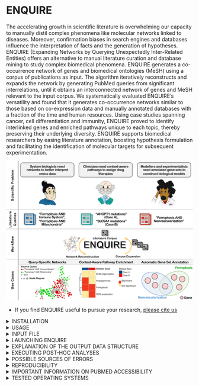 # ENQUIRE

The accelerating growth in scientific literature is overwhelming our capacity to manually distil complex phenomena like molecular networks linked to diseases. Moreover, confirmation biases in search engines and databases influence the interpretation of facts and the generation of hypotheses. ENQUIRE (Expanding Networks by Querying Unexpectedly Inter-Related Entities) offers an alternative to manual literature curation and database mining to study complex biomedical phenomena. ENQUIRE generates a co-occurrence network of genes and biomedical ontologies (MeSH) using a corpus of publications as input. The algorithm iteratively reconstructs and expands the network by generating PubMed queries from significant interrelations, until it obtains an interconnected network of genes and MeSH relevant to the input corpus. We systematically evaluated ENQUIRE’s versatility and found that it generates co-occurrence networks similar to those based on co-expression data and manually annotated databases with a fraction of the time and human resources. Using case studies spanning cancer, cell differentiation and immunity, ENQUIRE proved to identify interlinked genes and enriched pathways unique to each topic, thereby preserving their underlying diversity. ENQUIRE supports biomedical researchers by easing literature annotation, boosting hypothesis formulation and facilitating the identification of molecular targets for subsequent experimentation.

![](https://github.com/Muszeb/ENQUIRE/blob/main/ENQUIRE_graphical_abstract.png)

- If you find ENQUIRE useful to pursue your research, [please cite us](https://www.biorxiv.org/content/10.1101/2023.09.10.556351v1)

<details><summary>INSTALLATION</summary> 

ENQUIRE can currently be run on LINUX systems and LINUX virtual machines using [Apptainer/Singularity](https://apptainer.org/docs/user/latest/introduction.html). Please follow the [installation steps](https://github.com/apptainer/apptainer/blob/main/INSTALL.md) specific to your setup and install Apptainer/Singularity in order to use ENQUIRE. The file called `ENQUIRE.sif` (1.3 GB in size) is a compressed Singularity Image File (SIF) that already contains all the code, dependendencies and stable metadata needed to run ENQUIRE, so no extra installation steps are needed.

Next, clone the repository, download the SIF image file `ENQUIRE.sif` from [our lab's website](http://sysbiomed-erlangen.weebly.com/) within the repository main folder, and make it executable:

```bash
git clone https://github.com/Muszeb/ENQUIRE.git
cd ENQUIRE 
curl https://jveralab.net/ENQUIRE.sif -o ENQUIRE.sif
chmod +x ENQUIRE.sif
```

You can then place the `ENQUIRE` directory of `ENQUIRE.sif` wherever you wish to, and possibly add its location to your `PATH` variable for an easier calling.

</details>

<details><summary>USAGE</summary> 

**The examplary code snippets assume that you're running the commands from the `ENQUIRE` main directory (do `cd /path/to/ENQUIRE` to test them).**
Here is how you call ENQUIRE scripts using `ENQUIRE.sif`:

```bash
Usage: ./ENQUIRE.sif <script_name> [script_argument]
```

Where `<script_name>` is one of:

- `efetch_references.py`
- `ENQUIRE.sh`
- `context_aware_gene_sets.R`
- `context_aware_pathway_enrichment.R`

</details>

<details><summary>INPUT FILE</summary>

A valid input file should consist of a list of PubMed Identifiers (PMIDs) stored in plain text files, one PMID per lines, such as:

 
    26250731
    22835603   
    31254155
    32658557
    30729513
    31620854
    30338457
    33711241
    28640701
    24725689

- The easiest way to generate a valid ENQUIRE input file is to generate a [PubMed query on the NCBI's website](https://pubmed.ncbi.nlm.nih.gov/). Use of MeSH terms and exclusion of review articles is recommended but not mandatory. Then, click on **Save**, choose **Selection: All results** and **Format: PMID**, and **Create file**: 
![Exemplary PubMed Query with ENQUIRE-compliant Save options](https://github.com/Muszeb/ENQUIRE/blob/main/Example_Input_PubMed_Query.png)
    
- Alternatively, we also offer a Python script to extract the PubMed identifiers of all papers cited in a reading of interest (e.g. a review paper of a particular topic). From the `ENQUIRE` folder and virtual environment, type on the command line:

```bash
./ENQUIRE.sif efetch_references.py tag ref1 ref2 ref3 ...
```
where `tag` is the name of the plain text output file, while `ref1 ref2 ref3 ...` are the PMIDs of the papers you want to extract the references from. The output will look like the example from the previous section and is therefore ready to be used as ENQUIRE input. 
DISCLAIMER: if the references are not annotated into the Pubmed's API, an error such as 

```python
File "code/efetch_references.py", line 28, in <module>
    refs+=refparse(p)
  File "code/efetch_references.py", line 20, in refparse
    refs=dpath.get(data,"**/Link") # list of {Id:value} dicts
  File "/home/musellla/miniconda3/envs/wokenv/lib/python3.8/site-packages/dpath/util.py", line 178, in get
    raise KeyError(glob)
KeyError: '**/Link'`
```
might occur. As a rule of thumb, look for "MeSH terms" in the "page navigation" menu on the Pubmed page of the article of interest.

</details>

<details><summary>LAUNCHING ENQUIRE</summary> 

- Before running an actual task, take a look at `ENQUIRE_methods_overview.png`: the figure briefly illustrates the main steps of the algorithm.

- After the download, you should see a folder called `ENQUIRE`: this is the main directory from which the program is supposed to be run.
   
- you can inspect the code Help section by running (from the `ENQUIRE` directory) `./ENQUIRE.sif ENQUIRE.sh -h`:
 
    ```
	####################################################################################

	Expanding Networks by Querying Unexpectedly Inter-Related Entities

	####################################################################################

	####################################################################################

	Usage: ./ENQUIRE.sif ENQUIRE.sh [script_arguments]

	Legend:	[-flag_short|--flag_long|config file variable, if available]:

	[-p|--path|wd] = the path to the working directory (wd), where the output directory will be written in.
		It must be the ENQUIRE main folder, with ./code and ./input as subfolders.
		The default is the current working directory.

	[-i|--input|to_py] = input.txt: a 'seed' input text file containing one PMID per line.
		It can be obtained from a PubMed querying specifying 'PMID' as the download format option.
		A minimun of 3 entries is required, but a list at least a few dozens articles is highly recommended.

	[-t|--tag|tag] = A characteristic tag definining the task.
		It must be an alphanumeric string.

	[-j|--ncores|ncores] = The max number of CPU cores to be used.
		Default is 6.

	[-c|--combine-set|comb] = how many N entities to intersect to construct a query?
		3: loose searches, 4: moderate (default), 5: very strict queries.

	[-r|--representativeness|thr] = representativeness threshold (%) for a subgraph to be included in the network expansion steps? (default: 0 %).
		Example: if a subgraph contains nodes exclusively mentioned in 10 papers out of a total of 100, that subgraph has a 10% representativeness.

	[-a|--attempts|A] = how many query attempts (i.e. pairs of motifs or genes) should be run in order to connect any two subgraphs?
		1: conservative, 2: moderate (default), 3: greedy.

	[-k|--connectivity|K] = minimal community connectivity (K), which applies to any expansion-derived entities:
		each gene/MeSH term must be connected to at least K original communities to be incorporated in the expanded network - default: 2.

	[-e|--entity|etype] = which entity type (gene/MeSH) are you interested into? Omit or 'all' to textmine both entities.

	[-f|--config] = if a config file is being used, specify its full path (e.g. input/textmining_config.txt).
		This option overwrites any parameter set by a different option.

	[-w|--rscript|rscript] = path to the Rscript compiler. If using 'ENQUIRE.sif', it defaults to the containerized version of R.

	[-d|--inputdata|sd] = path to the input data folder compiler. If using 'ENQUIRE.sif', it defaults to the containerized input folder.
		WARNING: this option is still under development, to allow users to set different species targets
		and subsequently change the H.s. specific metadata.

	[-h|--help] = print this help message.

	You might be seeing this Help because of an input error.

	####################################################################################
    ``` 

    Let's set up an example: we want to know the current state-of-the-art regarding chemically-induced colitis in melanoma patients undergoing checkpoint-inhibitors therapy. Our ENQUIRE job might then look something like

    ```bash
		# assuming you did `cd ENQUIRE` and `ENQUIRE.sif` resides there
    	./ENQUIRE.sif ENQUIRE.sh -t ICI_and_Colitis -i test_input/pmid-ICI_and_Colitis.txt
    ```

    Where all the other parameters described in the `Help` message of `ENQUIRE.sh` are set to default values. The passing of the parameters could be easen by using the `ENQUIRE_config.txt` file that resides in the main `ENQUIRE` directory: the left hand side of each variable assignment must be kept unchanged, while the right hand side can be tweaked according to one's needs. Additional information on the parameters are given in `ENQUIRE_flowchart.png`. Then, the program can be launched by running:

    ```bash
		# assuming you did `cd ENQUIRE` and `ENQUIRE.sif` resides there
    	./ENQUIRE.sif ENQUIRE.sh -f ENQUIRE_config.txt
    ```
</details>

<details><summary>EXPLANATION OF THE OUTPUT DATA STRUCTURE</summary>

- Provided a recognisable `tag` has been passed to textmining algorithm, a typical output would produce a folder named `tmp-tag`, which in turn contains as many subdirectories as the number of steps/iterations performed. For example, if the algorithm performed 
    
    1. Reconstruction of a Gene/Mesh network from the original set of papers;
    2. One query expansion and network reconstruction as the Gene/Mesh network was not fully connected yet;
    3. One query expansion and network reconstruction as the gene-gene network was not fully connected yet, then stopped;

    Then there will be three subfolders, namely `tag`, `tag_subgraph_expansion1`, `tag_subgraph_expansion2`. The counter attached to folders and file names records the subsequent attempts to the expansion and reconstruction of co-occurence networks.

	![](https://github.com/Muszeb/ENQUIRE/blob/ENQUIRE-MACOS/output_overview/main_structure.png)

   Typically, within each of these sub-folders/iterations, three pairs of edge and node tables can be found, respectively corresponding to "Complete" (Gene/Mesh), "Gene"- and "Mesh"-only networks (TSV files). These files can be easily imported in Cytoscape or similar graph visualization tools.

	![](https://github.com/Muszeb/ENQUIRE/blob/ENQUIRE-MACOS/output_overview/node_edgetabs.png)

	Whenever it wasn't possible to obtain one or more of the aforementioned networks, the pipeline should print a message with information on the most meaningful files to look at. It is worth mentioning that the file `tag...Complete_literature_links.tsv` within each subfolder allows fast retrieval of specific edge-associated papers by means of encoded hyperlinks.

 	![](https://github.com/Muszeb/ENQUIRE/blob/ENQUIRE-MACOS/output_overview/litlinks.png)

	The batch of queries that were tested in each iteration is stored in `tag...ordered_queries.tsv` within each respective subfolder. Additional meta-data can be explored under the `data/` subfolder. Besides node and edge tables for individual subgraphs (i.e. gene/MeSH of gene-only connected components), here you could also explore how the original co-occurrence multigraph looked like, before the network-based test statistics (`tag...edge_list_allxall.tsv`). 
	
	![](https://github.com/Muszeb/ENQUIRE/blob/ENQUIRE-MACOS/output_overview/data.png)

    Furthemore, under `tmp-tag`, the file `source_pmids.txt` contains all the inspected articles for the given ENQUIRE job. These can also be consulted specifically for each iteration under `tmp-tag/efetch_inputs`.
   
    Please don't hesitate to contact us for any clarification on the purposes of any file.
  
- Interactive .html networks

	It is also possible to visually inspect Gene-MeSH networks and the reduced networks containing only cliques in two .html files, respectively stored within each iteration's subfolder as `tag...interactive_Gene-MeSH_Network.html` and `tag...interactive_Cliques_Network.html`.

	![](https://github.com/Muszeb/ENQUIRE/blob/ENQUIRE-MACOS/output_overview/html.png)

</details>

<details><summary>EXECUTING POST-HOC ANALYSES</summary> 

#### Context-aware gene set annotation 
- Run `./ENQUIRE.sif context_aware_gene_sets.R [options]` to perform automatic annotation of gene sets, using ENQUIRE-generated, Gene/MeSH edge and node tables and Fuzzy-C-Means (FCM). See the original manuscript for further information.

```
Usage: ./ENQUIRE.sif context_aware_gene_sets.R [options]

Options:
	-w PATH, --directory=PATH
		Output directory [default to current working directory]

	-e PATH, --edgetable=PATH
		Path to an ENQUIRE-generated, Gene/MeSH edge table file (required)

	-n PATH, --nodetable=PATH
		Path to an ENQUIRE-generated, Gene/MeSH node table file (required)

	-t TAG, --tag=TAG
		tag prefix (default to 'ENQUIRE')

	-d PARAMETER, --membdeg=PARAMETER
		minimal membership degree for gene-to-cluster association (default: 0.05), range [0-1]

	-s PARAMETER, --setsize=PARAMETER
		minimal gene set size (default: 2)

	-h, --help
		Show this help message and exit
```

- You can use the exemplary output files contained in `tmp-Ferroptosis_and_Immune_System` to test the script:
```bash
# assuming you did `cd ENQUIRE` and `ENQUIRE.sif` resides there
./ENQUIRE.sif context_aware_gene_sets.R -e tmp-Ferroptosis_and_Immune_System/Ferroptosis_and_Immune_System/Ferroptosis_and_Immune_System_Complete_edges_table_subgraph.tsv 
-n tmp-Ferroptosis_and_Immune_System/Ferroptosis_and_Immune_System/Ferroptosis_and_Immune_System_Complete_nodes_table_subgraph.tsv
```
Please note that the script might last quite long, due to the FCM algorithm.

#### Context-aware pathway enrichment analysis
- Run `./ENQUIRE.sif context_aware_pathway_enrichment.R [options]` to perform topology-based, pathway enrichment analysis using [SANTA](https://www.bioconductor.org/packages/devel/bioc/vignettes/SANTA/inst/doc/SANTA-vignette.html), Reactome *H. sapiens* pathways, and STRING's *H. sapiens*, physical PPI network, using ENQUIRE-generated, gene-gene edge table. See the original manuscript for further information.

```
Usage: Rscript code/context_aware_pathway_enrichment.R [options]

Options:
	-w PATH, --directory=PATH
		Working directory (default to current working directory)

	-o PATH, --outdirectory=PATH
		Output directory (default to current working directory, and must preexist)

	-n PATH, --netpathdata=PATH
		Path to 'ENQUIRE-KNet_STRING_RefNet_Reactome_Paths.RData.gz' (required).
		If the current working directory is not the 'ENQUIRE' folder, the default path ('input/...') will throw an error.

	-e PATH, --edgetable=PATH
		Path to an ENQUIRE-generated, gene-gene edge table file (required).

	-c PARAMETER, --cores=PARAMETER
		max number of cores used (PSOCK parallelization) (default: 4), >1 recommended.

	-t TAG, --tag=TAG
		tag prefix (default to 'ENQUIRE').

	-s PARAMETER, --setsize=PARAMETER
		maximum Reactome pathway size (default: 100, minimum 3).

	-p PARAMETER, --permutations=PARAMETER
		number of permutations to infer KNet null distribution
		(default: 100, the higher the more accurate the test statistics).

	-f PARAMETER, --padjust=PARAMETER
		P-value adjustment method, must be one of [holm, hochberg, hommel, bonferroni, BH, BY, fdr, none].
		Default and recommended: holm, as the p-value null distribution is not guaranteed to be uniform.

	-h, --help
		Show this help message and exit
```

- You can use the exemplary output files contained in `tmp-Ferroptosis_and_Immune_System` to test the script:
```bash
# assuming you did `cd ENQUIRE` and `ENQUIRE.sif` resides there
./ENQUIRE.sif context_aware_pathway_enrichment.R -e tmp-Ferroptosis_and_Immune_System/Ferroptosis_and_Immune_System/Ferroptosis_and_Immune_System_Genes_edges_table_subgraph.tsv -s 30
```
Please note that the script might last quite long, and it benefits from a high performance computer, if available. 

</details>

<details><summary> POSSIBLE SOURCES OF ERRORS </summary>

- Test the command `awk '/MemAvailable/ {print $2}' /proc/meminfo` on your command line: this is the way ENQUIRE checks the available RAM on Linux systems, in order to avoid overflows.  Make sure `awk` is installed on your system. If you witness a non-awk related issue, contact us with information on your system and possible solutions to alternatively track the available memory on your OS.

- When computing large networks, an error related to the default `Stack Size` can potentially appear, especially when running R scripts, such as `Error: C stack usage is too close to the limit`. In this case, one shall set a higher stacksize to allow the script to complete, via 

    ```
    ulimit -s N 
    ```    
    Where `N` shall be a size expressed in Kb to set as the maximum stack size. You could first check the number returned by `Cstack_info()` in an active R shell. You can read more about the issue [here](https://stackoverflow.com/questions/14719349/error-c-stack-usage-is-too-close-to-the-limit) and [here](https://rdrr.io/r/base/Cstack_info.html). 

</details>

<details><summary> REPRODUCIBILITY </summary>

Two identical runs of ENQUIRE should produce identical co-occurrence networks and query formulations, as long as NCBI made no updates on the MeSH indexing of PubMed articles involved during the time that separates the two runs. In that case, the later run should produce queries that are supersets of the earlier one.
The exemplary output directory `tmp-Ferroptosis_and_Immune_System` was generated between 10.10.23 and 11.10.23 and has been used to generate the results illustrated in the ENQUIRE manuscript. The output was found to be reproducible on 3 different Linux Machines (2 Ubuntu and 1 ARCH-LINUX distributions).
The use of a containerized image (the SIF file) should guarantee the reproducibility irrespective of the host operating system. While several other tests on different operating systems show consistency in the network reconstruction steps, we cannot rule out the possibility that the network expansion step might diverge in some cases, irrespective of the internally coded, fixed seeds.

</details>

<details><summary>IMPORTANT INFORMATION ON PUBMED ACCESSIBILITY</summary>
	
As of 21.11.22, [important changes](https://www.nlm.nih.gov/pubs/techbull/so22/so22_updated_pubmed_e_utilities.html) have been applied to NCBI's e-utilities. In particular, it is now impossible to stream all records exceeding 10,000 PMIDs from any particular query to the PubMed database. This required to redesign the use of the e-utilities. While it's overall functionality was still preserved, we cannot guarantee the retrieval of all matching records, if the network-based queries obtained by intersecting relevant entities match more than 10,000 records (typically, this is a rare event when intersecting at least 4 distinct entities).
</details>

<details><summary>TESTED OPERATING SYSTEMS </summary>

 Below is a list of operating systems tested for installation and running of Singularity/Apptainer and ENQUIRE:

 - Linux 6.4.12-arch1-1 #1 SMP PREEMPT_DYNAMIC (x86_64 GNU/LINUX)
 - Linux 5.15.0-84-generic #93~20.04.1-Ubuntu SMP (x86_64 GNU/LINUX)
 - Virtual Machine created using Oracle Virtual Box and running Ubuntu 20 LTS 
 
</details>
